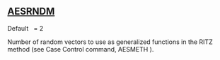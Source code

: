 ## [AESRNDM](https://nexus.hexagon.com/documentationcenter/bundle/MSC_Nastran_2022.4/page/Nastran_Combined_Book/qrg/parameters/TOC.AESRNDM.xhtml)

Default    = 2

Number of random vectors to use as generalized functions in the RITZ method (see Case Control command,  AESMETH ).

